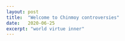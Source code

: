 ```yaml
---
layout: post
title:  "Welcome to Chinmoy controversies"
date:   2020-06-25
excerpt: "world virtue inner"
---
```

